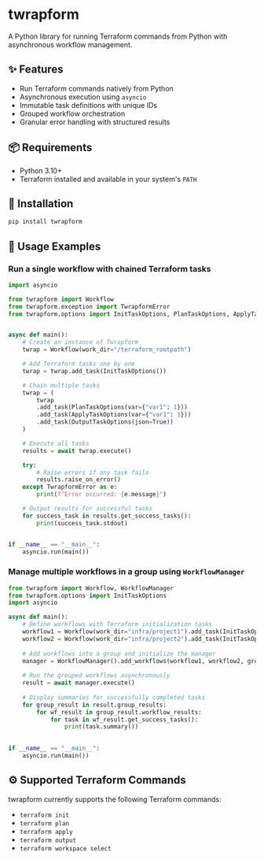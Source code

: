 # twrapform

A Python library for running Terraform commands from Python with asynchronous workflow management.

## ✨ Features

- Run Terraform commands natively from Python
- Asynchronous execution using `asyncio`
- Immutable task definitions with unique IDs
- Grouped workflow orchestration
- Granular error handling with structured results

## 📦 Requirements

- Python 3.10+
- Terraform installed and available in your system's `PATH`

## 🔧 Installation

```bash
pip install twrapform
```

## 🚀 Usage Examples

### Run a single workflow with chained Terraform tasks
```python
import asyncio

from twrapform import Workflow
from twrapform.exception import TwrapformError
from twrapform.options import InitTaskOptions, PlanTaskOptions, ApplyTaskOptions, OutputTaskOptions


async def main():
    # Create an instance of Twrapform
    twrap = Workflow(work_dir="/terraform_rootpath")

    # Add Terraform tasks one by one
    twrap = twrap.add_task(InitTaskOptions())

    # Chain multiple tasks
    twrap = (
        twrap
        .add_task(PlanTaskOptions(var={"var1": 1}))
        .add_task(ApplyTaskOptions(var={"var1": 1}))
        .add_task(OutputTaskOptions(json=True))
    )

    # Execute all tasks
    results = await twrap.execute()

    try:
        # Raise errors if any task fails
        results.raise_on_error()
    except TwrapformError as e:
        print(f"Error occurred: {e.message}")

    # Output results for successful tasks
    for success_task in results.get_success_tasks():
        print(success_task.stdout)


if __name__ == "__main__":
    asyncio.run(main())
```

### Manage multiple workflows in a group using `WorkflowManager`
```python
from twrapform import Workflow, WorkflowManager
from twrapform.options import InitTaskOptions
import asyncio

async def main():
    # Define workflows with Terraform initialization tasks
    workflow1 = Workflow(work_dir="infra/project1").add_task(InitTaskOptions())
    workflow2 = Workflow(work_dir="infra/project2").add_task(InitTaskOptions())
    
    # Add workflows into a group and initialize the manager
    manager = WorkflowManager().add_workflows(workflow1, workflow2, group_id="init-group")
    
    # Run the grouped workflows asynchronously
    result = await manager.execute()
    
    # Display summaries for successfully completed tasks
    for group_result in result.group_results:
        for wf_result in group_result.workflow_results:
            for task in wf_result.get_success_tasks():
                print(task.summary())

                
if __name__ == "__main__":
    asyncio.run(main())
```

## ⚙️ Supported Terraform Commands
twrapform currently supports the following Terraform commands:
* `terraform init`
* `terraform plan`
* `terraform apply`
* `terraform output`
* `terraform workspace select`